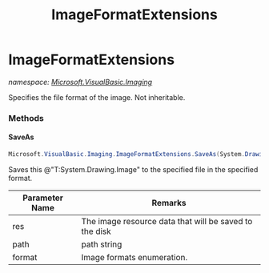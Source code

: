 ﻿---
title: ImageFormatExtensions
---

# ImageFormatExtensions
_namespace: [Microsoft.VisualBasic.Imaging](N-Microsoft.VisualBasic.Imaging.html)_

Specifies the file format of the image. Not inheritable.



### Methods

#### SaveAs
```csharp
Microsoft.VisualBasic.Imaging.ImageFormatExtensions.SaveAs(System.Drawing.Image,System.String,Microsoft.VisualBasic.Imaging.ImageFormats)
```
Saves this @"T:System.Drawing.Image" to the specified file in the specified format.

|Parameter Name|Remarks|
|--------------|-------|
|res|The image resource data that will be saved to the disk|
|path|path string|
|format|Image formats enumeration.|



